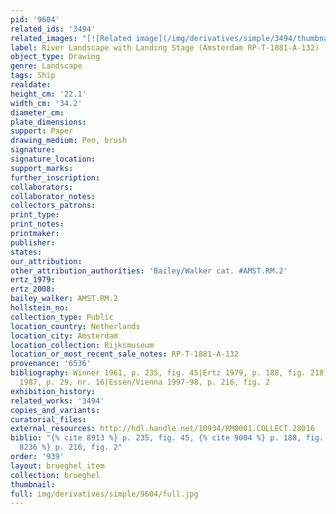 ```yaml
---
pid: '9604'
related_ids: '3494'
related_images: "[![Related image](/img/derivatives/simple/3494/thumbnail.jpg)](/brughel/3494)"
label: River Landscape with Landing Stage (Amsterdam RP-T-1881-A-132)
object_type: Drawing
genre: Landscape
tags: Ship
realdate: 
height_cm: '22.1'
width_cm: '34.2'
diameter_cm: 
plate_dimensions: 
support: Paper
drawing_medium: Pen, brush
signature: 
signature_location: 
support_marks: 
further_inscription: 
collaborators: 
collaborator_notes: 
collectors_patrons: 
print_type: 
print_notes: 
printmaker: 
publisher: 
states: 
our_attribution: 
other_attribution_authorities: 'Bailey/Walker cat. #AMST.RM.2'
ertz_1979: 
ertz_2008: 
bailey_walker: AMST.RM.2
hollstein_no: 
collection_type: Public
location_country: Netherlands
location_city: Amsterdam
location_collection: Rijksmuseum
location_or_most_recent_sale_notes: RP-T-1881-A-132
provenance: '6536'
bibliography: Winner 1961, p. 235, fig. 45|Ertz 1979, p. 188, fig. 218|Schapelhouman
  1987, p. 29, nr. 16|Essen/Vienna 1997-98, p. 216, fig. 2
exhibition_history: 
related_works: '3494'
copies_and_variants: 
curatorial_files: 
external_resources: http://hdl.handle.net/10934/RM0001.COLLECT.28016
biblio: "{% cite 8913 %} p. 235, fig. 45, {% cite 9004 %} p. 188, fig. 218, {% cite
  8236 %} p. 216, fig. 2"
order: '939'
layout: brueghel_item
collection: brueghel
thumbnail: 
full: img/derivatives/simple/9604/full.jpg
---
```

